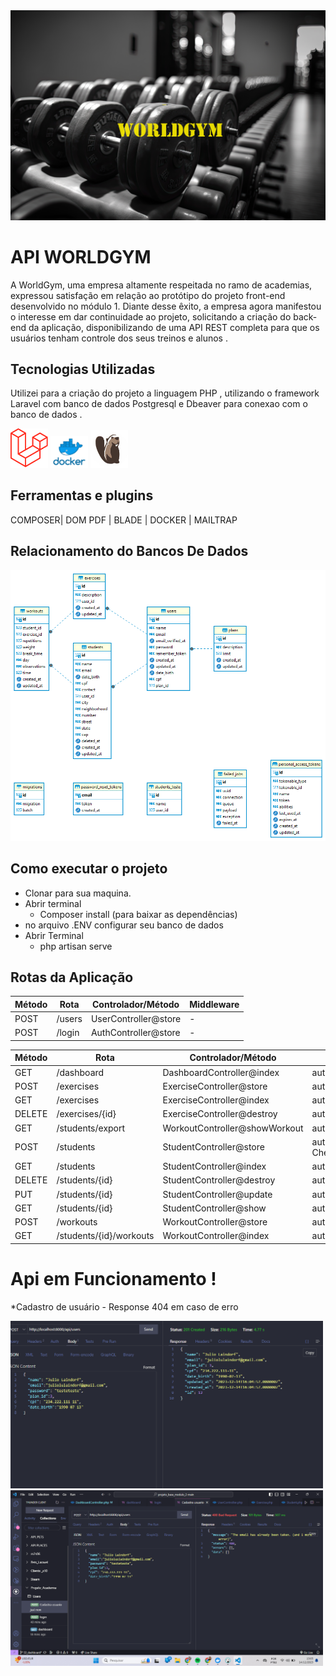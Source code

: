 <img src="https://github.com/jlaindorf/files/blob/main/halteres-no-chao-de-uma-academia-ai-generative.jpg" width="600" alt="Logo">


# API WORLDGYM

A WorldGym, uma empresa altamente respeitada no ramo de academias, expressou satisfação em relação ao protótipo do projeto front-end desenvolvido no módulo 1. Diante desse êxito, a empresa agora manifestou o interesse em dar continuidade ao projeto, solicitando a criação do back-end da aplicação, disponibilizando de uma API REST completa para que os usuários tenham controle dos seus treinos e alunos .

## Tecnologias Utilizadas
Utilizei para a criação do projeto a linguagem PHP , utilizando o framework Laravel com banco de dados Postgresql e Dbeaver para conexao com o banco de dados . 
<div>
<img src="https://github.com/jlaindorf/files/blob/main/download.png" width="60" alt="laravel">
<img src="https://github.com/jlaindorf/files/blob/main/docker.png" width="60" alt="docker">
<img src="https://github.com/jlaindorf/files/blob/main/dbeaver.jpg" width="60" alt="dbeaver">
</div>

## Ferramentas e plugins 

COMPOSER| DOM PDF | BLADE | DOCKER | MAILTRAP

## Relacionamento do Bancos De Dados

<img src="https://github.com/jlaindorf/files/blob/main/api_academia%20-%20public.png" width="800" alt="relacionamentos db">


## Como executar o projeto 
* Clonar para sua maquina. 
* Abrir terminal 
  * Composer install (para baixar as dependências)
* no arquivo .ENV configurar seu banco de dados
* Abrir Terminal
  * php artisan serve
## Rotas da Aplicação 
| Método | Rota             | Controlador/Método  | Middleware |
|--------|------------------|---------------------|------------|
| POST   | /users           | UserController@store | -          |
| POST   | /login           | AuthController@store | -          |

| Método | Rota                             | Controlador/Método              | Middleware                   |
|--------|----------------------------------|---------------------------------|------------------------------|
| GET    | /dashboard                       | DashboardController@index       | auth:sanctum                 |
| POST   | /exercises                       | ExerciseController@store        | auth:sanctum                 |
| GET    | /exercises                       | ExerciseController@index        | auth:sanctum                 |
| DELETE | /exercises/{id}                  | ExerciseController@destroy      | auth:sanctum                 |
| GET    | /students/export                 | WorkoutController@showWorkout   | auth:sanctum                 |
| POST   | /students                        | StudentController@store         | auth:sanctum, CheckStudentLimit |
| GET    | /students                        | StudentController@index         | auth:sanctum                 |
| DELETE | /students/{id}                   | StudentController@destroy       | auth:sanctum                 |
| PUT    | /students/{id}                   | StudentController@update        | auth:sanctum                 |
| GET    | /students/{id}                   | StudentController@show          | auth:sanctum                 |
| POST   | /workouts                        | WorkoutController@store         | auth:sanctum                 |
| GET    | /students/{id}/workouts          | WorkoutController@index         | auth:sanctum                 |



# Api em Funcionamento !

*Cadastro de usuário - Response 404 em caso de erro 

<div>
<img src="https://github.com/jlaindorf/files/blob/main/cadastro%20de%20usuario.png" width="500" alt="cadastro de usuario">
 <img src="https://github.com/jlaindorf/files/blob/main/response%20usuario.png" width="500" alt="cadastro de usuario">
</div>
